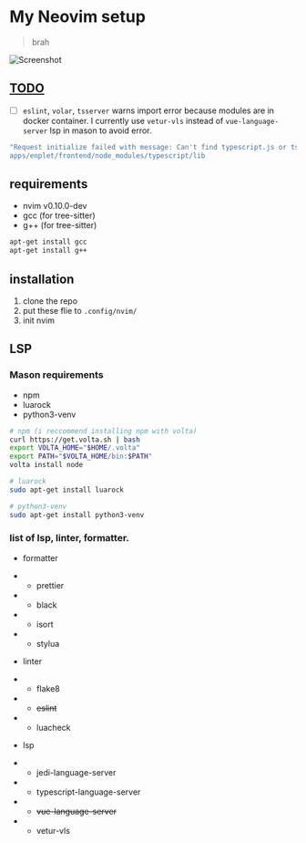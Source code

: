 # My Neovim setup

> brah

![Screenshot](https://i.imgur.com/pWJ3cpk.png)


## [TODO](#todo)

* [ ] `eslint`, `volar`, `tsserver` warns import error because modules are in docker container.
I currently use `vetur-vls` instead of `vue-language-server` lsp in mason to avoid error.

```bash
"Request initialize failed with message: Can't find typescript.js or tsserverlibrary.js in /home/xxx/programs/web
apps/enplet/frontend/node_modules/typescript/lib
```

## requirements
* nvim v0.10.0-dev
* gcc (for tree-sitter)
* g++ (for tree-sitter)

```bash
apt-get install gcc
apt-get install g++
```

## installation

1. clone the repo
2. put these flie to `.config/nvim/`
3. init nvim

## LSP

### Mason requirements

* npm
* luarock
* python3-venv

```bash
# npm (i reccommend installing npm with volta)
curl https://get.volta.sh | bash
export VOLTA_HOME="$HOME/.volta"
export PATH="$VOLTA_HOME/bin:$PATH"
volta install node

# luarock
sudo apt-get install luarock

# python3-venv
sudo apt-get install python3-venv
```

### list of lsp, linter, formatter.

* formatter
* * prettier
* * black
* * isort
* * stylua

* linter
* * flake8
* * ~~eslint~~
* * luacheck

* lsp
* * jedi-language-server
* * typescript-language-server
* * ~~vue-language-server~~
* * vetur-vls







